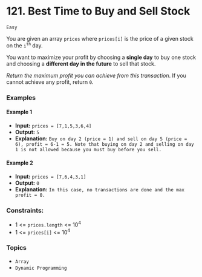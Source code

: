 # 121. Best Time to Buy and Sell Stock
`Easy`

You are given an array `prices` where `prices[i]` is the price of a given stock on the `i`<sup>`th`</sup> day.

You want to maximize your profit by choosing a **single day** to buy one stock and choosing a **different day in the future** to sell that stock.

*Return the maximum profit you can achieve from this transaction*. If you cannot achieve any profit, return `0`.

### Examples

#### Example 1
- **Input:** `prices = [7,1,5,3,6,4]`
- **Output:** `5`
- **Explanation:** `Buy on day 2 (price = 1) and sell on day 5 (price = 6), profit = 6-1 = 5. Note that buying on day 2 and selling on day 1 is not allowed because you must buy before you sell.`

#### Example 2
- **Input:** `prices = [7,6,4,3,1]`
- **Output:** `0`
- **Explanation:** `In this case, no transactions are done and the max profit = 0.`

### Constraints:
- 1 <= `prices.length` <= 10<sup>4</sup>
- 1 <= `prices[i]` <= 10<sup>4</sup>

### Topics
- `Array`
- `Dynamic Programming`